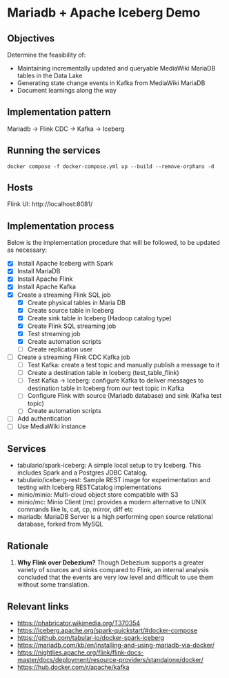 # Mariadb + Apache Iceberg Demo
## Objectives
Determine the feasibility of:
* Maintaining incrementally updated and queryable MediaWiki MariaDB tables in the Data Lake
* Generating state change events in Kafka from MediaWiki MariaDB
* Document learnings along the way

## Implementation pattern
Mariadb -> Flink CDC -> Kafka -> Iceberg

## Running the services
```
docker compose -f docker-compose.yml up --build --remove-orphans -d
```

## Hosts
Flink UI: http://localhost:8081/

## Implementation process
Below is the implementation procedure that will be followed, to be updated as necessary:
- [x] Install Apache Iceberg with Spark
- [x] Install MariaDB
- [x] Install Apache Flink
- [x] Install Apache Kafka
- [x] Create a streaming Flink SQL job
    - [x] Create physical tables in Maria DB
    - [x] Create source table in Iceberg
    - [x] Create sink table in Iceberg (Hadoop catalog type)
    - [x] Create Flink SQL streaming job
    - [x] Test streaming job
    - [x] Create automation scripts
    - [ ] Create replication user
- [ ] Create a streaming Flink CDC Kafka job
    - [ ] Test Kafka: create a test topic and manually publish a message to it
    - [ ] Create a destination table in Iceberg (test_table_flink)
    - [ ] Test Kafka -> Iceberg: configure Kafka to deliver messages to destination table in Iceberg from our test topic in Kafka
    - [ ] Configure Flink with source (Mariadb database) and sink (Kafka test topic)
    - [ ] Create automation scripts
- [ ] Add authentication
- [ ] Use MediaWiki instance

## Services
* tabulario/spark-iceberg: A simple local setup to try Iceberg. This includes Spark and a Postgres JDBC Catalog.
* tabulario/iceberg-rest: Sample REST image for experimentation and testing with Iceberg RESTCatalog implementations
* minio/minio: Multi-cloud object store compatible with S3
* minio/mc: Minio Client (mc) provides a modern alternative to UNIX commands like ls, cat, cp, mirror, diff etc
* mariadb: MariaDB Server is a high performing open source relational database, forked from MySQL

## Rationale
1. **Why Flink over Debezium?** Though Debezium supports a greater variety of sources and sinks compared to Flink, an internal analysis concluded that the events are very low level and difficult to use them without some translation.

## Relevant links
* https://phabricator.wikimedia.org/T370354
* https://iceberg.apache.org/spark-quickstart/#docker-compose
* https://github.com/tabular-io/docker-spark-iceberg
* https://mariadb.com/kb/en/installing-and-using-mariadb-via-docker/
* https://nightlies.apache.org/flink/flink-docs-master/docs/deployment/resource-providers/standalone/docker/
* https://hub.docker.com/r/apache/kafka
